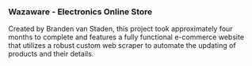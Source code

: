 ### Wazaware - Electronics Online Store

Created by Branden van Staden, this project took approximately four months to complete and features a fully functional e-commerce website that utilizes a robust custom web scraper to automate the updating of products and their details.
